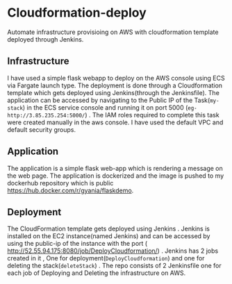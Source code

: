 # Cloudformation-deploy
Automate infrastructure provisioing on AWS with cloudformation template deployed through Jenkins. 


## Infrastructure 
I have used a simple flask webapp to deploy on the AWS console using ECS via Fargate launch type. The deployment is done through a Cloudformation template which gets deployed using Jenkins(through the Jenkinsfile). The application can be accessed by navigating to the Public IP of the Task(``my-stack``) in the ECS service console and running it on port 5000 (```eg-http://3.85.235.254:5000/```) . The IAM roles required to complete this task were created manually in the aws console. I have used the default VPC and default security groups.

## Application 
The application is a simple flask web-app which is rendering a message on the web page. The application is dockerized and the image is pushed to my dockerhub repository which is public https://hub.docker.com/r/gyania/flaskdemo. 

## Deployment
The CloudFormation template gets deployed using Jenkins . Jenkins is installed on the EC2 instance(named Jenkins) and can be accessed by using the public-ip of the instance with the port ( http://52.55.94.175:8080/job/DeployCloudformation/) . Jenkins has 2 jobs created in it , One for deployment(`DeployCloudformation`) and one for deleting the stack(``deleteStack``) . The repo consists of 2 Jenkinsfile one for each job of Deploying and Deleting the infrastructure on AWS.

